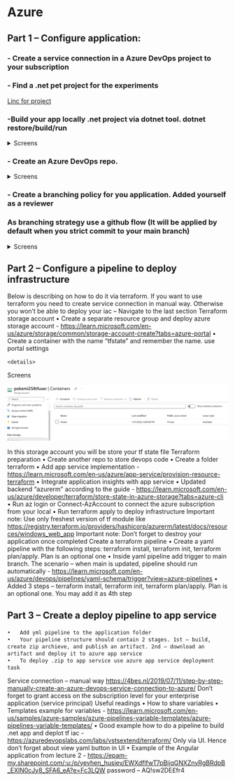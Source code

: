 # Azure
## Part 1 – Configure application:
### - Create a service connection in a Azure DevOps project to your subscription 


### - Find a .net pet project for the experiments

[Linc for project](https://github.com/adamajammary/simple-web-app-mvc-dotnet.git)

### -Build your app locally .net project via dotnet tool. dotnet restore/build/run
<details>
  <summary>Screens</summary>
  
![](https://github.com/ArturMaksymchuk/EPAM_Autumn2022/blob/master/Azure/screens/1.1.png)

</details>

### - Create an Azure DevOps repo.  


<details>
  <summary>Screens</summary>
  
![](https://github.com/ArturMaksymchuk/EPAM_Autumn2022/blob/master/Azure/screens/1.2.png)

</details>

### - Create a branching policy for you application. Added yourself as a reviewer
### As branching strategy use a github flow (It will be applied by default when you strict commit to your main branch)

<details>
  <summary>Screens</summary>
  
![](https://github.com/ArturMaksymchuk/EPAM_Autumn2022/blob/master/Azure/screens/2.1.png)

</details>


## Part 2 – Configure a pipeline to deploy infrastructure 
Below is describing on how to do it via terraform. If you want to use terraform you need to create service connection in manual way. Otherwise you won’t be able to deploy your iac – Navigate to the last section Terraform storage account 
	•	Create a separate resource group and deploy azure storage account - https://learn.microsoft.com/en-us/azure/storage/common/storage-account-create?tabs=azure-portal
	•	Create a container with the name “tfstate” and remember the name. use portal settings  

	<details>
  <summary>Screens</summary>
  
![](https://github.com/ArturMaksymchuk/EPAM_Autumn2022/blob/master/Azure/screens/2.1.png)

</details>

In this storage account you will be store your tf state file
Terraform preparation
	•	Create another repo to store devops code
	•	Create a folder terraform
	•	Add app service implementation - https://learn.microsoft.com/en-us/azure/app-service/provision-resource-terraform 
	•	Integrate application insights with app service
	•	Updated backend “azurerm” according to the guide - https://learn.microsoft.com/en-us/azure/developer/terraform/store-state-in-azure-storage?tabs=azure-cli 
	•	Run az login or Connect-AzAccount to connect the azure subscription from your local
	•	Run terraform apply to deploy infrastructure 
Important note: Use only freshest version of tf module like https://registry.terraform.io/providers/hashicorp/azurerm/latest/docs/resources/windows_web_app
Important note: Don’t forget to destroy your application once completed
Create a terraform pipeline
	•	Create a yaml pipeline with the following steps: terraform install, terraform init, terraform plan/apply. Plan is an optional one 
	•	Inside yaml pipeline add trigger to main branch. The scenario – when main is updated, pipeline should run automatically - https://learn.microsoft.com/en-us/azure/devops/pipelines/yaml-schema/trigger?view=azure-pipelines
	•	Added 3 steps – terraform install, terraform init, terraform plan/apply. Plan is an optional one. You may add it as 4th step



## Part 3 – Create a deploy pipeline to app service
	•	Add yml pipeline to the application folder
	•	Your pipeline structure should contain 2 stages. 1st – build, create zip archieve, and publish an artifact. 2nd – download an artifact and deploy it to azure app service 
	•	To deploy .zip to app service use azure app service deployment task
Service connection – manual way
https://4bes.nl/2019/07/11/step-by-step-manually-create-an-azure-devops-service-connection-to-azure/
Don’t forget to grant access on the subscription level for your enterprise application (service principal)
Useful readings 
	•	How to share variables 
	•	Templates example for variables - https://learn.microsoft.com/en-us/samples/azure-samples/azure-pipelines-variable-templates/azure-pipelines-variable-templates/
	•	Good example how to do a pipeline to build .net app and deplot tf iac - https://azuredevopslabs.com/labs/vstsextend/terraform/ Only via UI. Hence don’t forget about view yaml button in UI
	•	Example of the Angular application from lecture 2 - https://epam-my.sharepoint.com/:u:/p/yevhen_husiev/EWXdflfwT7pBijqGNXZnvRgBRdpB_EXlN0cJy8_SFA6_eA?e=Fc3LQW password – AQ!sw2DE£fr4

